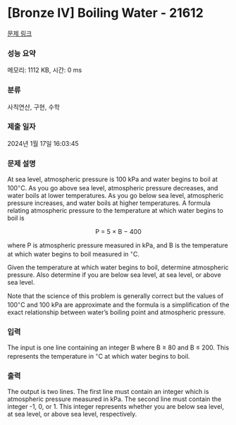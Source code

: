 # [Bronze IV] Boiling Water - 21612 

[문제 링크](https://www.acmicpc.net/problem/21612) 

### 성능 요약

메모리: 1112 KB, 시간: 0 ms

### 분류

사칙연산, 구현, 수학

### 제출 일자

2024년 1월 17일 16:03:45

### 문제 설명

<p>At sea level, atmospheric pressure is 100 kPa and water begins to boil at 100<sup>◦</sup>C. As you go above sea level, atmospheric pressure decreases, and water boils at lower temperatures. As you go below sea level, atmospheric pressure increases, and water boils at higher temperatures. A formula relating atmospheric pressure to the temperature at which water begins to boil is</p>

<p style="text-align: center;">P = 5 × B − 400</p>

<p>where P is atmospheric pressure measured in kPa, and B is the temperature at which water begins to boil measured in <sup>◦</sup>C.</p>

<p>Given the temperature at which water begins to boil, determine atmospheric pressure. Also determine if you are below sea level, at sea level, or above sea level.</p>

<p>Note that the science of this problem is generally correct but the values of 100<sup>◦</sup>C and 100 kPa are approximate and the formula is a simplification of the exact relationship between water’s boiling point and atmospheric pressure.</p>

### 입력 

 <p>The input is one line containing an integer B where B ≥ 80 and B ≤ 200. This represents the temperature in <sup>◦</sup>C at which water begins to boil.</p>

### 출력 

 <p>The output is two lines. The first line must contain an integer which is atmospheric pressure measured in kPa. The second line must contain the integer -1, 0, or 1. This integer represents whether you are below sea level, at sea level, or above sea level, respectively.</p>

